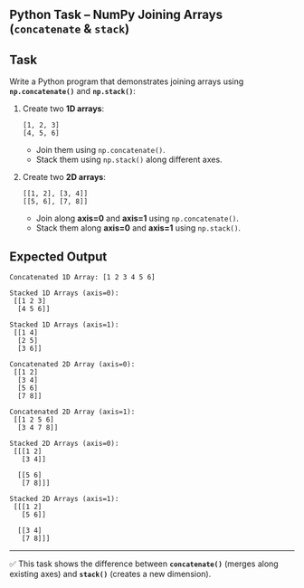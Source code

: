 ## Python Task – NumPy Joining Arrays (`concatenate` & `stack`)

## Task

Write a Python program that demonstrates joining arrays using **`np.concatenate()`** and **`np.stack()`**:

1. Create two **1D arrays**:

   ```
   [1, 2, 3]
   [4, 5, 6]
   ```

   * Join them using `np.concatenate()`.
   * Stack them using `np.stack()` along different axes.

2. Create two **2D arrays**:

   ```
   [[1, 2], [3, 4]]
   [[5, 6], [7, 8]]
   ```

   * Join along **axis=0** and **axis=1** using `np.concatenate()`.
   * Stack them along **axis=0** and **axis=1** using `np.stack()`.

## Expected Output

```
Concatenated 1D Array: [1 2 3 4 5 6]

Stacked 1D Arrays (axis=0):
 [[1 2 3]
  [4 5 6]]

Stacked 1D Arrays (axis=1):
 [[1 4]
  [2 5]
  [3 6]]

Concatenated 2D Array (axis=0):
 [[1 2]
  [3 4]
  [5 6]
  [7 8]]

Concatenated 2D Array (axis=1):
 [[1 2 5 6]
  [3 4 7 8]]

Stacked 2D Arrays (axis=0):
 [[[1 2]
   [3 4]]

  [[5 6]
   [7 8]]]

Stacked 2D Arrays (axis=1):
 [[[1 2]
   [5 6]]

  [[3 4]
   [7 8]]]
```

---

✅ This task shows the difference between **`concatenate()`** (merges along existing axes) and **`stack()`** (creates a new dimension).
